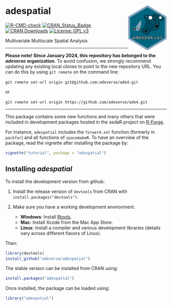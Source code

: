 # adespatial <img src='man/figures/logo.svg' align="right" height="139" />

[![R-CMD-check](https://github.com/adeverse/adespatial/actions/workflows/R-CMD-check.yaml/badge.svg)](https://github.com/adeverse/adespatial/actions/workflows/R-CMD-check.yaml)
[![CRAN_Status_Badge](http://www.r-pkg.org/badges/version-ago/adespatial)](http://cran.r-project.org/package=adespatial)
[![CRAN Downloads](https://cranlogs.r-pkg.org/badges/adespatial)](https://cran.r-project.org/package=adespatial)
[![License: GPL v3](https://img.shields.io/badge/License-GPLv3-blue.svg)](https://www.gnu.org/licenses/gpl-3.0)

Multivariate Multiscale Spatial Analysis

---------------------------

**Please note! Since January 2024, this repository has belonged to the *adeverse* organization.**
To avoid confusion, we strongly recommend updating any existing local clones to point to the new 
repository URL. You can do this by using `git remote` on the command line:

`git remote set-url origin git@github.com:adeverse/ade4.git`

or 

`git remote set-url origin https://github.com/adeverse/ade4.git`

---------------------------


This package contains some new functions and many others that were included in development packages hosted in the sedaR project on [R-Forge](https://r-forge.r-project.org/R/?group_id=195).

For instance, `adespatial` includes the `forward.sel` function (formerly in `packfor`) and all functions of `spacemakeR`. To have an overview of the package, read the vignette after installing the package by:

```r
vignette("tutorial", package = "adespatial")
```

Installing *adespatial*
-------------
To install the development version from github:

1. Install the release version of `devtools` from CRAN with `install.packages("devtools")`.

2. Make sure you have a working development environment.
    * **Windows**: Install [Rtools](http://cran.r-project.org/bin/windows/Rtools/).
    * **Mac**: Install Xcode from the Mac App Store.
    * **Linux**: Install a compiler and various development libraries (details vary across different flavors of Linux).
    
Then:

```r
library(devtools)
install_github("adeverse/adespatial")
```

The stable version can be installed from CRAN using:

```r
install.packages("adespatial")
```

Once installed, the package can be loaded using:

```r
library("adespatial")
```
